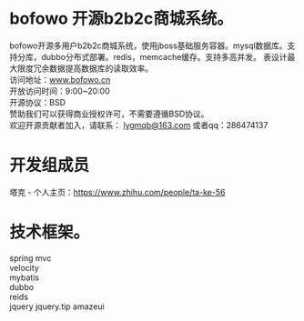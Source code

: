 # bofowo 开源b2b2c商城系统。<br/>
bofowo开源多用户b2b2c商城系统，使用jboss基础服务容器。mysql数据库。支持分库，dubbo分布式部署。redis，memcache缓存。支持多高并发。
表设计最大限度冗余数据提高数据库的读取效率。<br/>
访问地址：www.bofowo.cn <br/>
开放访问时间：9:00~20:00<br/>
开源协议：BSD <br/>
赞助我们可以获得商业授权许可，不需要遵循BSD协议。<br/>
欢迎开源贡献者加入，请联系： lygmqb@163.com 或者qq：286474137<br/>


# <b>开发组成员</b><br/>
  塔克 - 个人主页：https://www.zhihu.com/people/ta-ke-56
  
  
  
  
  
# 技术框架。<br/>
  spring mvc <br/>
  velocity<br/>
  mybatis<br/>
  dubbo<br/>
  reids<br/>
  jquery
  jquery.tip
  amazeui
  
  
  
  
